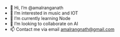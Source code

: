- 👋 Hi, I’m @amalranganath
- 👀 I’m interested in music and IOT
- 🌱 I’m currently learning Node
- 💞️ I’m looking to collaborate on AI
- 📫 Contact me via email amalrangnath@gmail.com

<!---
amalranganath/amalranganath is a ✨ special ✨ repository because its `README.md` (this file) appears on your GitHub profile.
You can click the Preview link to take a look at your changes.
--->
